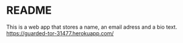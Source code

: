 # README

This is a web app that stores a name, an email adress and a bio text. 
https://guarded-tor-31477.herokuapp.com/
